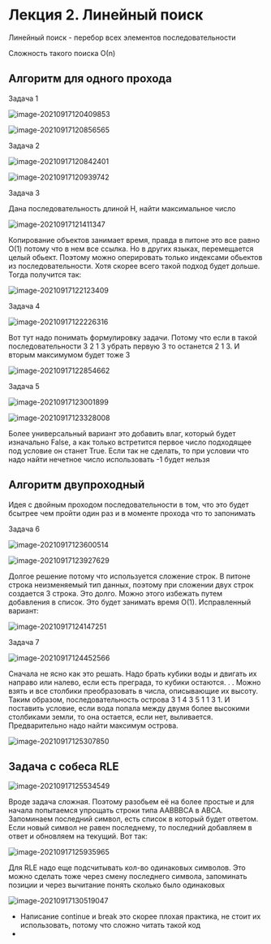 # Лекция 2. Линейный поиск

Линейный поиск - перебор всех элементов последовательности

Сложность такого поиска О(n)

## Алгоритм для одного прохода

Задача 1

![image-20210917120409853](/home/maverick/.config/Typora/typora-user-images/image-20210917120409853.png)

![image-20210917120856565](pics/image-20210917120856565.png)

Задача 2 

![image-20210917120842401](pics/image-20210917120842401.png)

![image-20210917120939742](pics/image-20210917120939742.png)

Задача 3

Дана последовательность длиной Н, найти максимальное число

![image-20210917121411347](pics/image-20210917121411347.png)

Копирование объектов занимает время, правда в питоне это все равно О(1) потому что в нем все ссылка. Но в других языках, перемещается целый обьект. Поэтому можно оперировать только  индексами обьектов из последовательности. Хотя скорее всего такой подход будет дольше. Тогда получится так:

![image-20210917122123409](pics/image-20210917122123409.png)

Задача 4

![image-20210917122226316](pics/image-20210917122226316.png)

Вот тут надо понимать формулировку задачи. Потому что если в такой последовательности 3 2 1 3 убрать первую 3 то останется 2 1 3. И вторым максимумом будет тоже 3

 ![image-20210917122854662](pics/image-20210917122854662.png)

Задача 5

![image-20210917123001899](pics/image-20210917123001899.png)

![image-20210917123328008](pics/image-20210917123328008.png)

Более универсальный вариант это добавить влаг, который будет изначально False, а как только встретится первое число подходящее под условие он станет True. Если так не сделать, то при условии что надо найти нечетное число использовать -1 будет нельзя 

## Алгоритм двупроходный

Идея с двойным проходом последовательности в том, что это будет бсытрее чем пройти один раз и в моменте прохода что то запонимать

Задача 6

![image-20210917123600514](pics/image-20210917123600514.png)

![image-20210917123927629](pics/image-20210917123927629.png)

Долгое решение потому что используется сложение строк. В питоне строка неизменяемый тип данных, поэтому при сложении двух строк создается 3 строка. Это долго. Можно этого избежать путем добавления в список. Это будет занимать время О(1). Исправленный вариант:

![image-20210917124147251](pics/image-20210917124147251.png)

Задача 7

![image-20210917124452566](pics/image-20210917124452566.png)

Сначала не ясно как это решать. Надо брать кубики воды и двигать их направо или налево, если есть преграда, то кубики остаются. . . Можно взять и все столбики преобразовать в числа, описывающие их высоту. Таким образом, последовательность острова 3 1 4 3 5 1 1 3 1. И поставить условие, если вода попала между двумя более высокими столбиками земли, то она остается, если нет, выливается. Предварительно надо найти максимум острова.

![image-20210917125307850](pics/image-20210917125307850.png)

## Задача с собеса RLE

![image-20210917125534549](pics/image-20210917125534549.png)

Вроде задача сложная. Поэтому разобьем её на более простые и для начала попытаемся упрощать строки типа AABBBCA в ABCA. Запоминаем последний символ, есть список в который будет ответом. Если новый символ не равен последнему, то последний добавляем в ответ и обновляем на текущий. Вот так:

![image-20210917125935965](pics/image-20210917125935965.png)

Для RLE надо еще подсчитывать кол-во одинаковых символов. Это можно сделать тоже через смену последнего символа, запоминать позиции и через вычитание понять сколько было одинаковых

![image-20210917130519047](pics/image-20210917130519047.png)

- Написание continue и break это скорее плохая практика, не стоит их использовать, потому что сложно читать такой код
- 